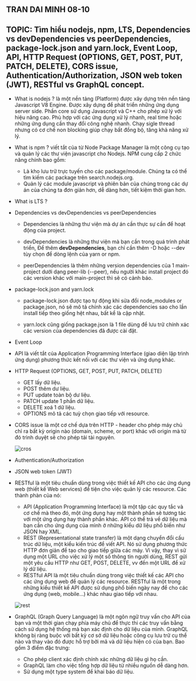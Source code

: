 ## TRAN DAI MINH 08-10

## TOPIC: Tìm hiểu nodejs, npm, LTS, Dependencies vs devDependencies vs peerDependencies, package-lock.json and yarn.lock, Event Loop, API, HTTP Request (OPTIONS, GET, POST, PUT, PATCH, DELETE), CORS issue, Authentication/Authorization, JSON web token (JWT), RESTful vs GraphQL concept.

- What is nodejs ? là một nền tảng (Platform) được xây dựng trên nền tảng Javascript V8 Engine. Được xây dựng để phát triển những ứng dụng server side. Phần core sử dụng Javascript và C++ cho phép xử lý với hiệu năng cao. Phù hợp với các ứng dụng xử lý nhanh, real time hoặc những ứng dụng cần thay đổi công nghệ nhanh. Chạy sigle thread nhưng có cơ chế non blocking giúp chạy bất đồng bộ, tăng khả năng xử lý.

- What is npm ? viết tắt của từ Node Package Manager là một công cụ tạo và quản lý các thư viện javascript cho Nodejs. NPM cung cấp 2 chức năng chính bao gồm:
  - Là kho lưu trữ trực tuyến cho các package/module. Chúng ta có thể tìm kiếm các package trên search.nodejs.org.
  - Quản lý các module javascript và phiên bản của chúng trong các dự án của chúng ta đơn giản hơn, dễ dàng hơn, tiết kiệm thời gian hơn.
- What is LTS ?

- Dependencies vs devDependencies vs peerDependencies

  - Dependencies là những thư viện mà dự án cần thực sự cần để hoạt động của project.

  - devDependencies là những thư viện mà bạn cần trong quá trình phát triển, Để thêm **devDependencies**, bạn chỉ cần thêm -D hoặc --dev tùy chọn để dòng lệnh của yarn or npm.

  - peerDependencies là thêm những version dependencies của 1 main-project dưới dạng peer-lib (--peer), nếu người khác install project đó các version khác với main-project thì sẽ có cảnh báo.

- package-lock.json and yarn.lock

  - package-lock.json được tạo tự động khi sửa đổi node_modules or package.json, nó sẽ mô tả chính xác các dependencies sao cho lần install tiếp theo giống hệt nhau, bất kể là cập nhật.

  - yarn.lock cũng giống package.json là 1 file dùng để lưu trữ chính xác các version của dependencies đã được cài đặt.

- Event Loop

- API là viết tắt của Application Programming Interface (giao diện lập trình ứng dụng) phương thức kết nối với các thư viện và ứng dụng khác.

- HTTP Request (OPTIONS, GET, POST, PUT, PATCH, DELETE)

  - GET lấy dữ liệu.
  - POST thêm dư liệu.
  - PUT update toàn bộ dư liệu.
  - PATCH update 1 phần dữ liệu.
  - DELETE xoá 1 dữ liệu.
  - OPTIONS mô tả các tuỳ chọn giao tiếp với resource.

- CORS issue là một cơ chế dựa trên HTTP - header cho phép máy chủ chỉ ra bất kỳ origin nào (domain, scheme, or port) khác với origin mà từ đó trình duyệt sẽ cho phép tải tài nguyên.

  ![cros](https://developer.mozilla.org/en-US/docs/Web/HTTP/CORS/cors_principle.png)

- Authentication/Authorization

- JSON web token (JWT)

- RESTful là một tiêu chuẩn dùng trong việc thiết kế API cho các ứng dụng web (thiết kế Web services) để tiện cho việc quản lý các resource. Các thành phàn của nó:

  - API (Application Programming Interface) là một tập các quy tắc và cơ chế mà theo đó, một ứng dụng hay một thành phần sẽ tương tác với một ứng dụng hay thành phần khác. API có thể trả về dữ liệu mà bạn cần cho ứng dụng của mình ở những kiểu dữ liệu phổ biến như JSON hay XML.
  - REST (Representational state transfer) là một dạng chuyển đổi cấu trúc dữ liệu, một kiểu kiến trúc để viết API. Nó sử dụng phương thức HTTP đơn giản để tạo cho giao tiếp giữa các máy. Vì vậy, thay vì sử dụng một URL cho việc xử lý một số thông tin người dùng, REST gửi một yêu cầu HTTP như GET, POST, DELETE, vv đến một URL để xử lý dữ liệu.
  - RESTful API là một tiêu chuẩn dùng trong việc thiết kế các API cho các ứng dụng web để quản lý các resource. RESTful là một trong những kiểu thiết kế API được sử dụng phổ biến ngày nay để cho các ứng dụng (web, mobile…) khác nhau giao tiếp với nhau.

  ![rest](https://images.viblo.asia/c502a773-8ac5-4f33-bbf8-fa56916b70dc.png)

- GraphQL (Graph Query Language) là một ngôn ngữ truy vấn cho API của bạn và một thời gian chạy phía máy chủ để thực thi các truy vấn bằng cách sử dụng hệ thống mà bạn xác định cho dữ liệu của mình. GraphQL không bị ràng buộc với bất kỳ cơ sở dữ liệu hoặc công cụ lưu trữ cụ thể nào và thay vào đó được hỗ trợ bởi mã và dữ liệu hiện có của bạn. Bao gồm 3 điểm đặc trưng:
  - Cho phép client xác định chính xác những dữ liệu gì họ cần.
  - GraphQL làm cho việc tổng hợp dữ liệu từ nhiều nguồn dễ dàng hơn.
  - Sử dụng một type system để khai báo dữ liệu.
